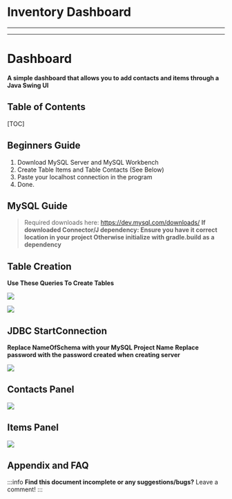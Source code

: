 # Inventory Dashboard
 
---
---

Dashboard
===
**A simple dashboard that allows you to add contacts and items through a Java Swing UI**


## Table of Contents

[TOC]

## Beginners Guide

1. Download MySQL Server and MySQL Workbench
2. Create Table Items and Table Contacts (See Below)
3. Paste your localhost connection in the program
4. Done.

MySQL Guide
---
> Required downloads here: https://dev.mysql.com/downloads/
> **If downloaded Connector/J dependency:
> Ensure you have it correct location in your project
> Otherwise initialize with gradle.build as a dependency**

Table Creation
---
**Use These Queries To Create Tables**

![](https://hackmd.io/_uploads/ByVmTn5Kn.png)

![](https://hackmd.io/_uploads/BJcOph5th.png)

JDBC StartConnection
---
**Replace NameOfSchema with your MySQL Project Name**
**Replace password with the password created when creating server**

![](https://hackmd.io/_uploads/ryGjJa5Y3.png)

Contacts Panel
---
![](https://hackmd.io/_uploads/Skg4TmYo3.png)

Items Panel
---
![](https://hackmd.io/_uploads/rk__6XFsn.png)


## Appendix and FAQ

:::info
**Find this document incomplete or any suggestions/bugs?** Leave a comment!
:::
